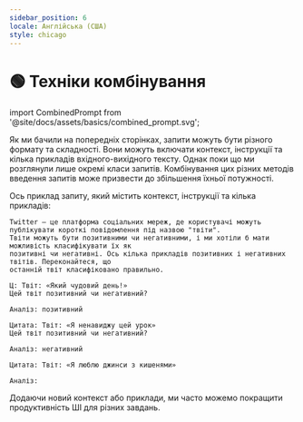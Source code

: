 ```yaml
---
sidebar_position: 6
locale: Англійська (США)
style: chicago
---
```


# 🟢 Техніки комбінування

import CombinedPrompt from '@site/docs/assets/basics/combined_prompt.svg';

<div style={{textAlign: 'center'}}>
  <CombinedPrompt style={{width:"100%",height:"300px",verticalAlign:"top"}}/>
</div>

Як ми бачили на попередніх сторінках, запити можуть бути різного формату та складності. Вони можуть включати контекст, інструкції та кілька прикладів вхідного-вихідного тексту. Однак поки що ми розглянули лише окремі класи запитів. Комбінування цих різних методів введення запитів може призвести до збільшення їхньої потужності.

Ось приклад запиту, який містить контекст, інструкції та кілька прикладів:

```text
Twitter — це платформа соціальних мереж, де користувачі можуть публікувати короткі повідомлення під назвою "твіти".
Твіти можуть бути позитивними чи негативними, і ми хотіли б мати можливість класифікувати їх як
позитивні чи негативні. Ось кілька прикладів позитивних і негативних твітів. Переконайтеся, що 
останній твіт класифіковано правильно.

Ц: Твіт: «Який чудовий день!»
Цей твіт позитивний чи негативний?

Аналіз: позитивний

Цитата: Твіт: «Я ненавиджу цей урок»
Цей твіт позитивний чи негативний?

Аналіз: негативний

Цитата: Твіт: «Я люблю джинси з кишенями»

Аналіз:
```

Додаючи новий контекст або приклади, ми часто можемо покращити продуктивність ШІ для різних завдань. 

